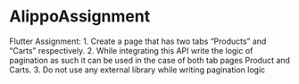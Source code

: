 # AlippoAssignment
Flutter Assignment:  1. Create a page that has two tabs “Products” and “Carts” respectively. 2. While integrating this API write the logic of pagination as such it can be used in the case of both tab pages Product and Carts. 3. Do not use any external library while writing pagination logic

